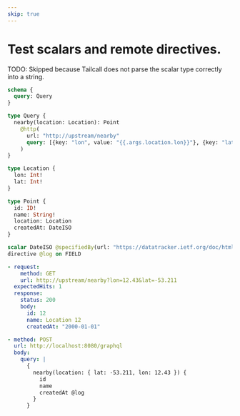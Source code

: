 ```yaml
---
skip: true
---
```


# Test scalars and remote directives.

TODO: Skipped because Tailcall does not parse the scalar type correctly into a string.

```graphql @config
schema {
  query: Query
}

type Query {
  nearby(location: Location): Point
    @http(
      url: "http://upstream/nearby"
      query: [{key: "lon", value: "{{.args.location.lon}}"}, {key: "lat", value: "{{.args.location.lat}}"}]
    )
}

type Location {
  lon: Int!
  lat: Int!
}

type Point {
  id: ID!
  name: String!
  location: Location
  createdAt: DateISO
}

scalar DateISO @specifiedBy(url: "https://datatracker.ietf.org/doc/html/rfc3339")
directive @log on FIELD
```

```yml @mock
- request:
    method: GET
    url: http://upstream/nearby?lon=12.43&lat=-53.211
  expectedHits: 1
  response:
    status: 200
    body:
      id: 12
      name: Location 12
      createdAt: "2000-01-01"
```

```yml @test
- method: POST
  url: http://localhost:8080/graphql
  body:
    query: |
      {
        nearby(location: { lat: -53.211, lon: 12.43 }) {
          id
          name
          createdAt @log
        }
      }
```
